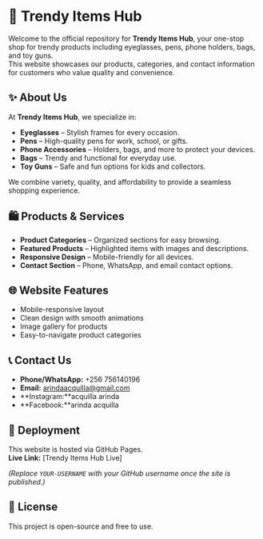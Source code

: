 # 🌟 Trendy Items Hub

Welcome to the official repository for **Trendy Items Hub**, your one-stop shop for trendy products including eyeglasses, pens, phone holders, bags, and toy guns.  
This website showcases our products, categories, and contact information for customers who value quality and convenience.

## ✨ About Us

At **Trendy Items Hub**, we specialize in:  

- **Eyeglasses** – Stylish frames for every occasion.  
- **Pens** – High-quality pens for work, school, or gifts.  
- **Phone Accessories** – Holders, bags, and more to protect your devices.  
- **Bags** – Trendy and functional for everyday use.  
- **Toy Guns** – Safe and fun options for kids and collectors.  

We combine variety, quality, and affordability to provide a seamless shopping experience.

## 🛍️ Products & Services

- **Product Categories** – Organized sections for easy browsing.  
- **Featured Products** – Highlighted items with images and descriptions.  
- **Responsive Design** – Mobile-friendly for all devices.  
- **Contact Section** – Phone, WhatsApp, and email contact options.

## 🌐 Website Features

- Mobile-responsive layout  
- Clean design with smooth animations  
- Image gallery for products  
- Easy-to-navigate product categories  

## 📞 Contact Us

- **Phone/WhatsApp:** +256 756140196  
- **Email:** arindaacquilla@gmail.com 
- **Instagram:**acquilla arinda 
- **Facebook:**arinda acquilla 

## 🚀 Deployment

This website is hosted via GitHub Pages.  
**Live Link:** [Trendy Items Hub Live]

*(Replace `YOUR-USERNAME` with your GitHub username once the site is published.)*

## 📜 License

This project is open-source and free to use.


